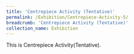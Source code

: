 ```yaml
---
title: 'Centrepiece Activity (Tentative)'
permalink: /Exhibition/Centrepiece-Activity-5/
breadcrumb: 'Centrepiece Activity (Tentative)'
collection_name: Exhibition
---
```


<div>
This is Centrepiece Activity(Tentative).
</div>
